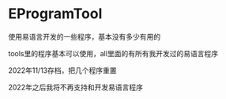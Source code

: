 # EProgramTool

使用易语言开发的一些程序，基本没有多少有用的

tools里的程序基本可以使用，all里面的有所有我开发过的易语言程序

2022年11/13存档，把几个程序重置

2022年之后我将不再支持和开发易语言程序